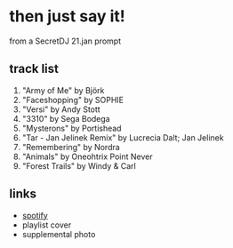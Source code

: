 # then just say it!

from a SecretDJ 21.jan prompt

## track list

1. "Army of Me" by Björk
2. "Faceshopping" by SOPHIE
3. "Versi" by Andy Stott
4. "3310" by Sega Bodega
5. "Mysterons" by Portishead
6. "Tar - Jan Jelinek Remix" by Lucrecia Dalt; Jan Jelinek
7. "Remembering" by Nordra
8. "Animals" by Oneohtrix Point Never
9. "Forest Trails" by Windy & Carl

## links

- [spotify](https://open.spotify.com/playlist/0VxGIQHhAnol9HEwx2KALy)
- playlist cover
- supplemental photo
